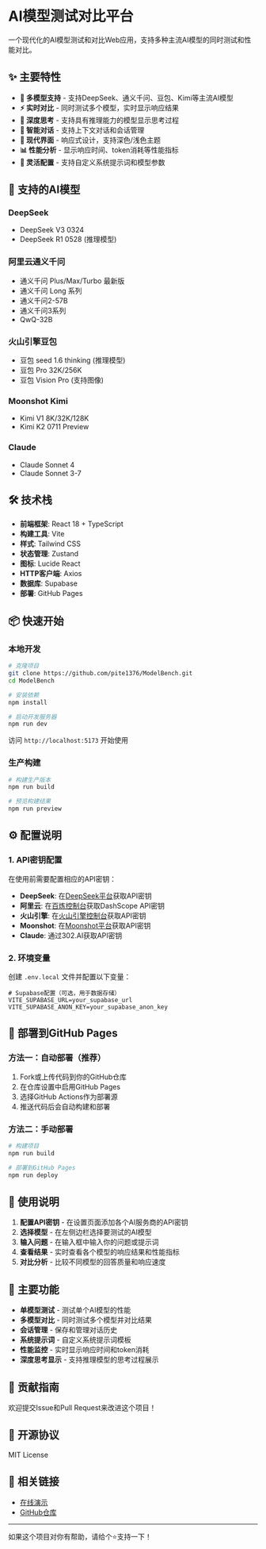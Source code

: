 # AI模型测试对比平台

一个现代化的AI模型测试和对比Web应用，支持多种主流AI模型的同时测试和性能对比。

## ✨ 主要特性

- **🤖 多模型支持** - 支持DeepSeek、通义千问、豆包、Kimi等主流AI模型
- **⚡ 实时对比** - 同时测试多个模型，实时显示响应结果
- **🧠 深度思考** - 支持具有推理能力的模型显示思考过程
- **💬 智能对话** - 支持上下文对话和会话管理
- **🎨 现代界面** - 响应式设计，支持深色/浅色主题
- **📊 性能分析** - 显示响应时间、token消耗等性能指标
- **🔧 灵活配置** - 支持自定义系统提示词和模型参数

## 🚀 支持的AI模型

### DeepSeek
- DeepSeek V3 0324
- DeepSeek R1 0528 (推理模型)

### 阿里云通义千问
- 通义千问 Plus/Max/Turbo 最新版
- 通义千问 Long 系列
- 通义千问2-57B
- 通义千问3系列
- QwQ-32B

### 火山引擎豆包
- 豆包 seed 1.6 thinking (推理模型)
- 豆包 Pro 32K/256K
- 豆包 Vision Pro (支持图像)

### Moonshot Kimi
- Kimi V1 8K/32K/128K
- Kimi K2 0711 Preview

### Claude
- Claude Sonnet 4
- Claude Sonnet 3-7

## 🛠️ 技术栈

- **前端框架**: React 18 + TypeScript
- **构建工具**: Vite
- **样式**: Tailwind CSS
- **状态管理**: Zustand
- **图标**: Lucide React
- **HTTP客户端**: Axios
- **数据库**: Supabase
- **部署**: GitHub Pages

## 📦 快速开始

### 本地开发

```bash
# 克隆项目
git clone https://github.com/pite1376/ModelBench.git
cd ModelBench

# 安装依赖
npm install

# 启动开发服务器
npm run dev
```

访问 `http://localhost:5173` 开始使用

### 生产构建

```bash
# 构建生产版本
npm run build

# 预览构建结果
npm run preview
```

## ⚙️ 配置说明

### 1. API密钥配置

在使用前需要配置相应的API密钥：

- **DeepSeek**: 在[DeepSeek平台](https://platform.deepseek.com/)获取API密钥
- **阿里云**: 在[百炼控制台](https://bailian.console.aliyun.com/)获取DashScope API密钥
- **火山引擎**: 在[火山引擎控制台](https://console.volcengine.com/)获取API密钥
- **Moonshot**: 在[Moonshot平台](https://platform.moonshot.cn/)获取API密钥
- **Claude**: 通过302.AI获取API密钥

### 2. 环境变量

创建 `.env.local` 文件并配置以下变量：

```env
# Supabase配置（可选，用于数据存储）
VITE_SUPABASE_URL=your_supabase_url
VITE_SUPABASE_ANON_KEY=your_supabase_anon_key
```

## 🚀 部署到GitHub Pages

### 方法一：自动部署（推荐）

1. Fork或上传代码到你的GitHub仓库
2. 在仓库设置中启用GitHub Pages
3. 选择GitHub Actions作为部署源
4. 推送代码后会自动构建和部署

### 方法二：手动部署

```bash
# 构建项目
npm run build

# 部署到GitHub Pages
npm run deploy
```

## 📱 使用说明

1. **配置API密钥** - 在设置页面添加各个AI服务商的API密钥
2. **选择模型** - 在左侧边栏选择要测试的AI模型
3. **输入问题** - 在输入框中输入你的问题或提示词
4. **查看结果** - 实时查看各个模型的响应结果和性能指标
5. **对比分析** - 比较不同模型的回答质量和响应速度

## 🎯 主要功能

- **单模型测试** - 测试单个AI模型的性能
- **多模型对比** - 同时测试多个模型并对比结果
- **会话管理** - 保存和管理对话历史
- **系统提示词** - 自定义系统提示词模板
- **性能监控** - 实时显示响应时间和token消耗
- **深度思考显示** - 支持推理模型的思考过程展示

## 🤝 贡献指南

欢迎提交Issue和Pull Request来改进这个项目！

## 📄 开源协议

MIT License

## 🔗 相关链接

- [在线演示](https://pite1376.github.io/ModelBench/)
- [GitHub仓库](https://github.com/pite1376/ModelBench)

---

如果这个项目对你有帮助，请给个⭐️支持一下！